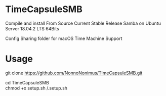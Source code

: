 # TimeCapsuleSMB
Compile and install From Source Current Stable Release Samba on Ubuntu Server 18.04.2 LTS 64Bits

Config Sharing folder for macOS Time Machine Support

# Usage
git clone https://github.com/NonnoNonimus/TimeCapsuleSMB.git

cd TimeCapsuleSMB<br>
chmod +x setup.sh
/.setup.sh
